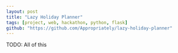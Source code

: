```yaml
---
layout: post
title: "Lazy Holiday Planner"
tags: [project, web, hackathon, python, flask]
github: "https://github.com/Appropriately/lazy-holiday-planner"
---
```


TODO: All of this